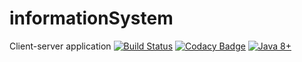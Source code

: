 # informationSystem
Client-server application
[![Build Status](https://semaphoreci.com/api/v1/yaroslavlichnyi/informationsystem/shields_badge.svg)](https://semaphoreci.com/yaroslavlichnyi/informationsystem)
[![Codacy Badge](https://api.codacy.com/project/badge/Grade/6d7149f6723e4eec954aa76e8b845fac)](https://www.codacy.com/app/YaroslavLichnyi/informationSystem?utm_source=github.com&amp;utm_medium=referral&amp;utm_content=YaroslavLichnyi/informationSystem&amp;utm_campaign=Badge_Grade)
[![Java 8+](https://img.shields.io/badge/java-8%2b-green.svg)](http://www.oracle.com/technetwork/java/javase/downloads/index.html)

